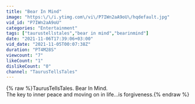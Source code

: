 ```yaml
---
title: "Bear In Mind"
image: "https:\/\/i.ytimg.com\/vi\/P7IWn2aA9oU\/hqdefault.jpg"
vid_id: "P7IWn2aA9oU"
categories: "Entertainment"
tags: ["taurustellstales","bear in mind","bearinmind"]
date: "2021-11-06T17:39:06+03:00"
vid_date: "2021-11-05T00:07:38Z"
duration: "PT4M28S"
viewcount: "7"
likeCount: "1"
dislikeCount: "0"
channel: "TaurusTellsTales"
---
```

{% raw %}TaurusTellsTales. Bear In Mind.<br />The key to inner peace and moving on in life...is forgiveness.{% endraw %}
